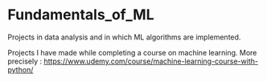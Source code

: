# Fundamentals_of_ML
Projects in data analysis and in which ML algorithms are implemented.

Projects I have made while completing a course on machine learning. More precisely : https://www.udemy.com/course/machine-learning-course-with-python/
